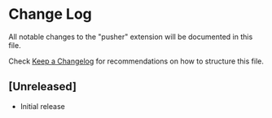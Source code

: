 # Change Log
All notable changes to the "pusher" extension will be documented in this file.

Check [Keep a Changelog](http://keepachangelog.com/) for recommendations on how to structure this file.

## [Unreleased]
- Initial release